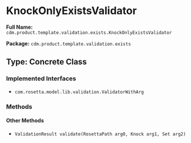 # KnockOnlyExistsValidator

**Full Name:** `cdm.product.template.validation.exists.KnockOnlyExistsValidator`

**Package:** `cdm.product.template.validation.exists`

## Type: Concrete Class

### Implemented Interfaces

- `com.rosetta.model.lib.validation.ValidatorWithArg`

### Methods

#### Other Methods

- `ValidationResult validate(RosettaPath arg0, Knock arg1, Set arg2)`

